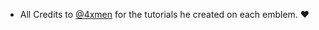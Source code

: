 - All Credits to <a href="https://github.com/4xmen">@4xmen</a> for the tutorials he created on each emblem. ❤️
